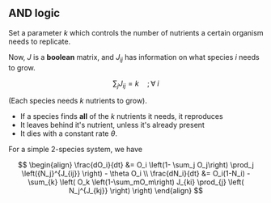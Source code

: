 ## AND logic

Set a parameter $k$ which controls the number of nutrients a certain organism needs to replicate.

Now, $J$ is a **boolean** matrix, and $J_{ij}$ has information on what species $i$ needs to grow. 

$$ \sum_jJ_{ij} = k \quad ; \forall \;i $$

(Each species needs $k$ nutrients to grow).

- If a species finds **all** of the $k$ nutrients it needs, it reproduces
- It leaves behind it's nutrient, unless it's already present
- It dies with a constant rate $\theta$.

For a simple 2-species system, we have


$$
\begin{align}
\frac{dO_i}{dt} &= O_i \left(1- \sum_j O_j\right) \prod_j \left({N_j}^{J_{ij}} \right) - \theta O_i \\
\frac{dN_i}{dt} &= O_i(1-N_i) - \sum_{k} \left( O_k \left(1-\sum_mO_m\right) J_{ki} \prod_{j} \left( N_j^{J_{kj}} \right) \right)
\end{align}
$$
